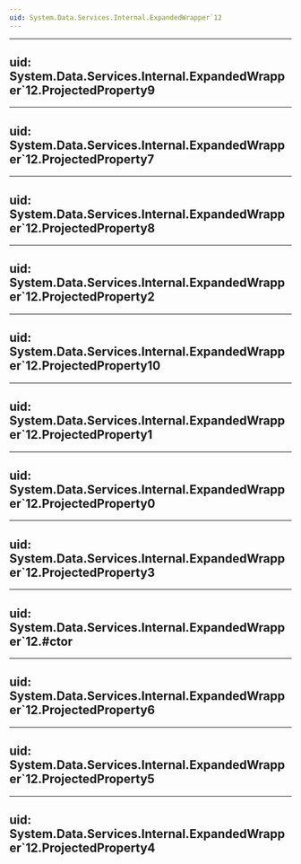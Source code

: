 ```yaml
---
uid: System.Data.Services.Internal.ExpandedWrapper`12
---
```


---
uid: System.Data.Services.Internal.ExpandedWrapper`12.ProjectedProperty9
---

---
uid: System.Data.Services.Internal.ExpandedWrapper`12.ProjectedProperty7
---

---
uid: System.Data.Services.Internal.ExpandedWrapper`12.ProjectedProperty8
---

---
uid: System.Data.Services.Internal.ExpandedWrapper`12.ProjectedProperty2
---

---
uid: System.Data.Services.Internal.ExpandedWrapper`12.ProjectedProperty10
---

---
uid: System.Data.Services.Internal.ExpandedWrapper`12.ProjectedProperty1
---

---
uid: System.Data.Services.Internal.ExpandedWrapper`12.ProjectedProperty0
---

---
uid: System.Data.Services.Internal.ExpandedWrapper`12.ProjectedProperty3
---

---
uid: System.Data.Services.Internal.ExpandedWrapper`12.#ctor
---

---
uid: System.Data.Services.Internal.ExpandedWrapper`12.ProjectedProperty6
---

---
uid: System.Data.Services.Internal.ExpandedWrapper`12.ProjectedProperty5
---

---
uid: System.Data.Services.Internal.ExpandedWrapper`12.ProjectedProperty4
---
